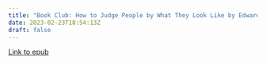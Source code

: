 ```yaml
---
title: "Book Club: How to Judge People by What They Look Like by Edward Dutton"
date: 2023-02-23T18:54:13Z
draft: false
---
```


[Link to epub](/books/how_to_judge_people_by_what_they_look_like.epub)

